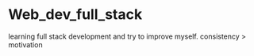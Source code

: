 # Web_dev_full_stack
learning full stack development and try to improve myself.
consistency > motivation
